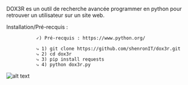 DOX3R es un outil de recherche avancée programmer en
python pour retrouver un utilisateur sur un site web.

Installation/Pré-recquis :  
               
               ✓) Pré-recquis : https://www.python.org/  
               
               ⤷ 1) git clone https://github.com/shenronIT/dox3r.git       
               ⤷ 2) cd dox3r
               ⤷ 3) pip install requests
               ⤷ 4) python dox3r.py  
               
![alt text](https://github.com/shenronIT/dox3r/blob/main/dox3r.png?raw=true)
               
               
               

